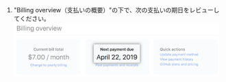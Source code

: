 1. "Billing overview（支払いの概要）"の下で、次の支払いの期日をレビューしてください。 ![次の支払日](/assets/images/help/billing/settings_billing_next_payment.png)
